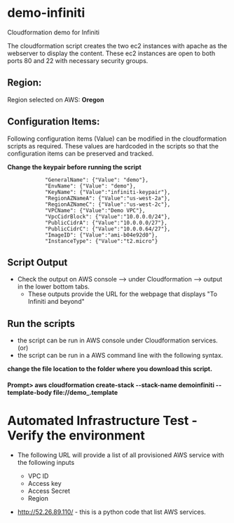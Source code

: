 # demo-infiniti
Cloudformation demo for Infiniti

The cloudformation script creates the two ec2 instances with apache as the webserver to display the content. These ec2 instances are open to both ports 80 and 22 with necessary security groups. 

## Region:

Region selected on AWS: **Oregon**

## Configuration Items:
Following configuration items  (Value) can be modified in the cloudformation scripts as required. These values are hardcoded in the scripts so that the configuration items can be preserved and tracked.

**Change the keypair before running the script**

				"GeneralName": {"Value": "demo"},
				"EnvName": {"Value": "demo"},
				"KeyName": {"Value":"infiniti-keypair"}, 
				"RegionAZNameA": {"Value":"us-west-2a"},
				"RegionAZNameC": {"Value":"us-west-2c"},
				"VPCName": {"Value":"Demo VPC"},
				"VpcCidrBlock": {"Value":"10.0.0.0/24"},
				"PublicCidrA": {"Value":"10.0.0.0/27"},
				"PublicCidrC": {"Value":"10.0.0.64/27"},
				"ImageID": {"Value":"ami-b04e92d0"},
				"InstanceType": {"Value":"t2.micro"}
				
## Script Output
- Check the output on AWS console --> under Cloudformation --> output in the lower bottom tabs.
	- These outputs provide the URL for the webpage that displays "To Infiniti and beyond"
        
## Run the scripts
- the script can be run in AWS console under Cloudformation services. (or) 
- the script can be run in a AWS command line with the following syntax.

**change the file location to the folder where you download this script.**
#### Prompt> aws cloudformation create-stack --stack-name demoinfiniti --template-body file://demo_.template



# Automated Infrastructure Test - Verify the environment

- The following URL will provide a list of all provisioned AWS service with the following inputs
	- VPC ID
	- Access key
	- Access Secret
	- Region
	
- http://52.26.89.110/ - this is a python code that list AWS services.
